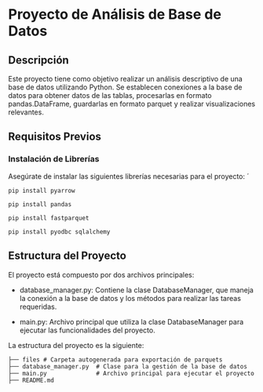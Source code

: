 
# Proyecto de Análisis de Base de Datos

## Descripción

Este proyecto tiene como objetivo realizar un análisis descriptivo de una base de datos utilizando Python. Se establecen conexiones a la base de datos para obtener datos de las tablas, procesarlas en formato pandas.DataFrame, guardarlas en formato parquet y realizar visualizaciones relevantes.

## Requisitos Previos

### Instalación de Librerías

Asegúrate de instalar las siguientes librerías necesarias para el proyecto:
´

    pip install pyarrow

    pip install pandas

    pip install fastparquet

    pip install pyodbc sqlalchemy

## Estructura del Proyecto

El proyecto está compuesto por dos archivos principales:

- database_manager.py: Contiene la clase DatabaseManager, que maneja la conexión a la base de datos y los métodos para realizar las tareas requeridas.

- main.py: Archivo principal que utiliza la clase DatabaseManager para ejecutar las funcionalidades del proyecto.

La estructura del proyecto es la siguiente:

    ├── files # Carpeta autogenerada para exportación de parquets
    ├── database_manager.py  # Clase para la gestión de la base de datos
    ├── main.py              # Archivo principal para ejecutar el proyecto
    ├── README.md  